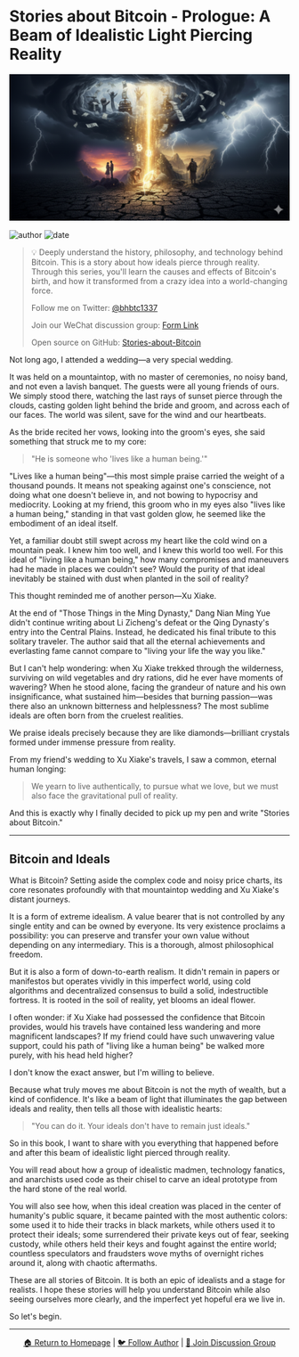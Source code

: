 # Stories about Bitcoin - Prologue: A Beam of Idealistic Light Piercing Reality

![Cover Image](img/00.png)

![author](https://img.shields.io/badge/Author-beihaili-blue)
![date](https://img.shields.io/badge/Date-2025--07%20block%20903975-orange)

> 💡 Deeply understand the history, philosophy, and technology behind Bitcoin. This is a story about how ideals pierce through reality. Through this series, you'll learn the causes and effects of Bitcoin's birth, and how it transformed from a crazy idea into a world-changing force.
> 
> Follow me on Twitter: [@bhbtc1337](https://twitter.com/bhbtc1337)
> 
> Join our WeChat discussion group: [Form Link](https://forms.gle/QMBwL6LwZyQew1tX8)
> 
> Open source on GitHub: [Stories-about-Bitcoin](https://github.com/beihaili/Stories-about-Bitcoin)
> 

Not long ago, I attended a wedding—a very special wedding.

It was held on a mountaintop, with no master of ceremonies, no noisy band, and not even a lavish banquet. The guests were all young friends of ours. We simply stood there, watching the last rays of sunset pierce through the clouds, casting golden light behind the bride and groom, and across each of our faces. The world was silent, save for the wind and our heartbeats.

As the bride recited her vows, looking into the groom's eyes, she said something that struck me to my core:

> "He is someone who 'lives like a human being.'"

"Lives like a human being"—this most simple praise carried the weight of a thousand pounds. It means not speaking against one's conscience, not doing what one doesn't believe in, and not bowing to hypocrisy and mediocrity. Looking at my friend, this groom who in my eyes also "lives like a human being," standing in that vast golden glow, he seemed like the embodiment of an ideal itself.

Yet, a familiar doubt still swept across my heart like the cold wind on a mountain peak. I knew him too well, and I knew this world too well. For this ideal of "living like a human being," how many compromises and maneuvers had he made in places we couldn't see? Would the purity of that ideal inevitably be stained with dust when planted in the soil of reality?

This thought reminded me of another person—Xu Xiake.

At the end of "Those Things in the Ming Dynasty," Dang Nian Ming Yue didn't continue writing about Li Zicheng's defeat or the Qing Dynasty's entry into the Central Plains. Instead, he dedicated his final tribute to this solitary traveler. The author said that all the eternal achievements and everlasting fame cannot compare to "living your life the way you like."

But I can't help wondering: when Xu Xiake trekked through the wilderness, surviving on wild vegetables and dry rations, did he ever have moments of wavering? When he stood alone, facing the grandeur of nature and his own insignificance, what sustained him—besides that burning passion—was there also an unknown bitterness and helplessness? The most sublime ideals are often born from the cruelest realities.

We praise ideals precisely because they are like diamonds—brilliant crystals formed under immense pressure from reality.

From my friend's wedding to Xu Xiake's travels, I saw a common, eternal human longing:

> We yearn to live authentically, to pursue what we love, but we must also face the gravitational pull of reality.

And this is exactly why I finally decided to pick up my pen and write "Stories about Bitcoin."

---

## Bitcoin and Ideals

What is Bitcoin? Setting aside the complex code and noisy price charts, its core resonates profoundly with that mountaintop wedding and Xu Xiake's distant journeys.

It is a form of extreme idealism.
A value bearer that is not controlled by any single entity and can be owned by everyone. Its very existence proclaims a possibility: you can preserve and transfer your own value without depending on any intermediary. This is a thorough, almost philosophical freedom.

But it is also a form of down-to-earth realism.
It didn't remain in papers or manifestos but operates vividly in this imperfect world, using cold algorithms and decentralized consensus to build a solid, indestructible fortress. It is rooted in the soil of reality, yet blooms an ideal flower.

I often wonder: if Xu Xiake had possessed the confidence that Bitcoin provides, would his travels have contained less wandering and more magnificent landscapes? If my friend could have such unwavering value support, could his path of "living like a human being" be walked more purely, with his head held higher?

I don't know the exact answer, but I'm willing to believe.

Because what truly moves me about Bitcoin is not the myth of wealth, but a kind of confidence. It's like a beam of light that illuminates the gap between ideals and reality, then tells all those with idealistic hearts:

> "You can do it. Your ideals don't have to remain just ideals."

So in this book, I want to share with you everything that happened before and after this beam of idealistic light pierced through reality.

You will read about how a group of idealistic madmen, technology fanatics, and anarchists used code as their chisel to carve an ideal prototype from the hard stone of the real world.

You will also see how, when this ideal creation was placed in the center of humanity's public square, it became painted with the most authentic colors: some used it to hide their tracks in black markets, while others used it to protect their ideals; some surrendered their private keys out of fear, seeking custody, while others held their keys and fought against the entire world; countless speculators and fraudsters wove myths of overnight riches around it, along with chaotic aftermaths.

These are all stories of Bitcoin. It is both an epic of idealists and a stage for realists. I hope these stories will help you understand Bitcoin while also seeing ourselves more clearly, and the imperfect yet hopeful era we live in.

So let's begin.

---

<div align="center">
<a href="../">🏠 Return to Homepage</a> | 
<a href="https://twitter.com/bhbtc1337">🐦 Follow Author</a> | 
<a href="https://forms.gle/QMBwL6LwZyQew1tX8">📝 Join Discussion Group</a>
</div>